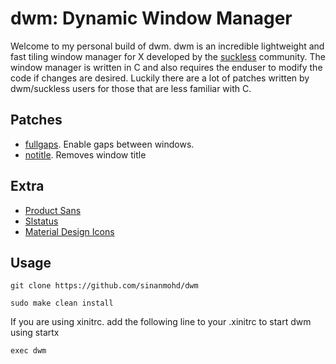 # dwm: Dynamic Window Manager

Welcome to my personal build of dwm. dwm is an incredible lightweight and fast tiling window manager for X developed by the [suckless](https://suckless.org/) community. The window manager is written in C and also requires the enduser to modify the code if changes are desired. Luckily there are a lot of patches written by dwm/suckless users for those that are less familiar with C.

## Patches

- [fullgaps](https://dwm.suckless.org/patches/fullgaps/dwm-fullgaps-20200508-7b77734.diff). Enable gaps between windows.
- [notitle](https://dwm.suckless.org/patches/notitle/dwm-notitle-6.2.diff). Removes window title

## Extra

- [Product Sans](https://github.com/sinanmohd/dot/tree/master/font/google-sans)
- [Slstatus](https://github.com/sinanmohd/dot/tree/master/slstatus)
- [Material Design Icons](https://aur.archlinux.org/packages/ttf-material-design-icons-git/)

## Usage

```
git clone https://github.com/sinanmohd/dwm
```

```
sudo make clean install
```

If you are using xinitrc. add the following line to your .xinitrc to start dwm using startx

```
exec dwm
```
